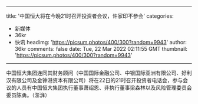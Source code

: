 
---
title: '中国恒大将在今晚21时召开投资者会议，许家印不参会'
categories: 
 - 新媒体
 - 36kr
 - 快讯
headimg: 'https://picsum.photos/400/300?random=9943'
author: 36kr
comments: false
date: Tue, 22 Mar 2022 02:11:55 GMT
thumbnail: 'https://picsum.photos/400/300?random=9943'
---

<div>   
中国恒大集团连同其财务顾问（中国国际金融公司、中银国际亚洲有限公司、好利汉有限公司及金钟港资本有限公司）将在22日的21时召开投资者电话会，参与会议的人员有中国恒大集团执行董事萧绍恩、非执行董事梁森林以及风险管理委员会委员陈勇。（澎湃）  
</div>
            